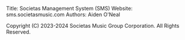 Title: Societas Management System (SMS)
Website: sms.societasmusic.com
Authors: Aiden O'Neal

Copyright (C) 2023-2024 Societas Music Group Corporation. All Rights Reserved.
